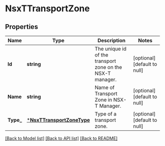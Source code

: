 # NsxTTransportZone

## Properties
Name | Type | Description | Notes
------------ | ------------- | ------------- | -------------
**Id** | **string** | The unique id of the transport zone on the NSX-T manager. | [optional] [default to null]
**Name** | **string** | Name of Transport Zone in NSX-T Manager. | [optional] [default to null]
**Type_** | [***NsxTTransportZoneType**](NsxTTransportZoneType.md) | Type of a transport zone. | [optional] [default to null]

[[Back to Model list]](../README.md#documentation-for-models) [[Back to API list]](../README.md#documentation-for-api-endpoints) [[Back to README]](../README.md)


